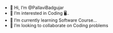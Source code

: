 - 👋 Hi, I’m @PallaviBadgujar
- 👀 I’m interested in Coding 🖥..
- 🌱 I’m currently learning Software Course...
- 💞️ I’m looking to collaborate on Coding problems
<!---
PallaviBadgujar/PallaviBadgujar is a ✨ special ✨ repository because its `README.md` (this file) appears on your GitHub profile.
You can click the Preview link to take a look at your changes.
--->
